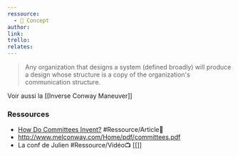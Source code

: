 ```yaml
---
ressource:
  - 🧠 Concept
author: 
link: 
trello: 
relates:
---
```

> Any organization that designs a system (defined broadly) will produce a design whose structure is a copy of the organization's communication structure.

Voir aussi la [[Inverse Conway Maneuver]]
### Ressources
- [How Do Committees Invent?](http://www.melconway.com/Home/Committees_Paper.html) #Ressource/Article📰 
- http://www.melconway.com/Home/pdf/committees.pdf
- La conf de Julien #Ressource/Vidéo📺  [[]]